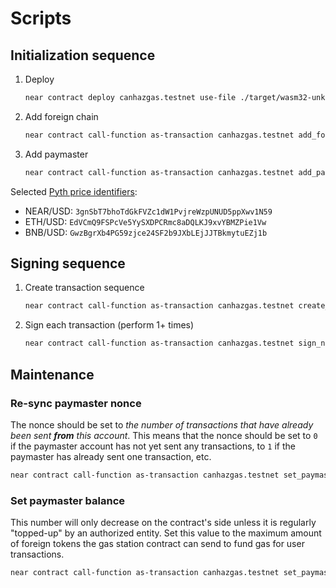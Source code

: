 # Scripts

## Initialization sequence

1. Deploy

   ```sh
   near contract deploy canhazgas.testnet use-file ./target/wasm32-unknown-unknown/release/gas_station.wasm with-init-call new_debug json-args '{"oracle_id":"pyth-oracle.testnet","signer_contract_id":"multichain-testnet-2.testnet","supported_assets_oracle_asset_ids":[["Native","3gnSbT7bhoTdGkFVZc1dW1PvjreWzpUNUD5ppXwv1N59"]]}' prepaid-gas '100.0 Tgas' attached-deposit '0 NEAR' network-config testnet sign-with-legacy-keychain send
   ```

2. Add foreign chain

   ```sh
   near contract call-function as-transaction canhazgas.testnet add_foreign_chain json-args '{"chain_id":"97","oracle_asset_id":"GwzBgrXb4PG59zjce24SF2b9JXbLEjJJTBkmytuEZj1b","transfer_gas":"21000","fee_rate":["120","100"]}' prepaid-gas '100.0 Tgas' attached-deposit '0 NEAR' sign-as canhazgas.testnet network-config testnet sign-with-legacy-keychain send
   ```

3. Add paymaster

   ```sh
   near contract call-function as-transaction canhazgas.testnet add_paymaster json-args '{"chain_id":"97","balance":"100000000000000000000","nonce":0,"key_path":"$0"}' prepaid-gas '100.0 Tgas' attached-deposit '0 NEAR' sign-as canhazgas.testnet network-config testnet sign-with-legacy-keychain send
   ```

Selected [Pyth price identifiers](https://pyth.network/price-feeds?cluster=pythtest-crosschain):

- NEAR/USD: `3gnSbT7bhoTdGkFVZc1dW1PvjreWzpUNUD5ppXwv1N59`
- ETH/USD: `EdVCmQ9FSPcVe5YySXDPCRmc8aDQLKJ9xvYBMZPie1Vw`
- BNB/USD: `GwzBgrXb4PG59zjce24SF2b9JXbLEjJJTBkmytuEZj1b`

## Signing sequence

1. Create transaction sequence

   ```sh
   near contract call-function as-transaction canhazgas.testnet create_transaction json-args '{"transaction_rlp_hex":"0xe7618222bb8204d28204d2825208940f0f0f0f0f0f0f0f0f0f0f0f0f0f0f0f0f0f0f0f8204d280c0","use_paymaster":true}' prepaid-gas '100.0 Tgas' attached-deposit '0.5 NEAR' sign-as hatchet.testnet network-config testnet sign-with-legacy-keychain send
   ```

2. Sign each transaction (perform 1+ times)

   ```sh
   near contract call-function as-transaction canhazgas.testnet sign_next json-args '{"id":"0"}' prepaid-gas '300.0 Tgas' attached-deposit '0 NEAR' sign-as hatchet.testnet network-config testnet sign-with-legacy-keychain send
   ```

## Maintenance

### Re-sync paymaster nonce

The nonce should be set to _the number of transactions that have already been sent **from** this account_. This means that the nonce should be set to `0` if the paymaster account has not yet sent any transactions, to `1` if the paymaster has already sent one transaction, etc.

```sh
near contract call-function as-transaction canhazgas.testnet set_paymaster_nonce json-args '{"chain_id":"97","index":0,"nonce":16}' prepaid-gas '100.0 Tgas' attached-deposit '0 NEAR' sign-as canhazgas.testnet network-config testnet sign-with-legacy-keychain send
```

### Set paymaster balance

This number will only decrease on the contract's side unless it is regularly "topped-up" by an authorized entity. Set this value to the maximum amount of foreign tokens the gas station contract can send to fund gas for user transactions.

```sh
near contract call-function as-transaction canhazgas.testnet set_paymaster_balance json-args '{"chain_id":"97","index":0,"balance":"134800000000000000"}' prepaid-gas '100.0 Tgas' attached-deposit '0 NEAR' sign-as canhazgas.testnet network-config testnet sign-with-legacy-keychain send
```
